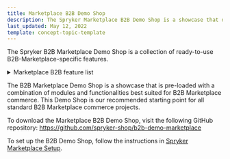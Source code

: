 ```yaml
---
title: Marketplace B2B Demo Shop
description: The Spryker Marketplace B2B Demo Shop is a showcase that demonstrates ready-to-use Marketplace B2B-specific Spryker features in a live implementation.
last_updated: May 12, 2022
template: concept-topic-template
---
```


The Spryker B2B Marketplace Demo Shop is a collection of ready-to-use B2B-Marketplace-specific features.

<details>
<summary markdown='span'>Marketplace B2B feature list</summary>

- [Marketplace Merchant Custom Prices](/docs/marketplace/user/features/{{page.version}}/marketplace-merchant-custom-prices-feature-overview.html)
- [Marketplace Product Approval Process](/docs/marketplace/user/features/{{page.version}}/marketplace-product-approval-process-feature-overview.html)
- [Marketplace Shopping Lists](/docs/marketplace/user/features/{{page.version}}/marketplace-shopping-list-feature-overview.html)
- [Marketplace Quick Add to Cart](/docs/marketplace/user/features/{{page.version}}/marketplace-product-feature-overview.html#marketplace-product-on-the-quick-order-page)

</details>

The B2B Marketplace Demo Shop is a showcase that is pre-loaded with a combination of modules and functionalities best suited for B2B Marketplace commerce. This Demo Shop is our recommended starting point for all standard B2B Marketplace commerce projects.

To download the Marketplace B2B Demo Shop, visit the following GitHub repository: https://github.com/spryker-shop/b2b-demo-marketplace

To set up the B2B Demo Shop, follow the instructions in [Spryker Marketplace Setup](/docs/marketplace/dev/setup/spryker-marketplace-setup.html).